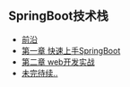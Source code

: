## SpringBoot技术栈
* [前沿](README.md)
* [第一章 快速上手SpringBoot](01.快速上手SpringBoot/快速上手SpringBoot.md)
* [第二章 web开发实战](02.web开发实战/web开发实战.md)
* [未完待续..](README.md)